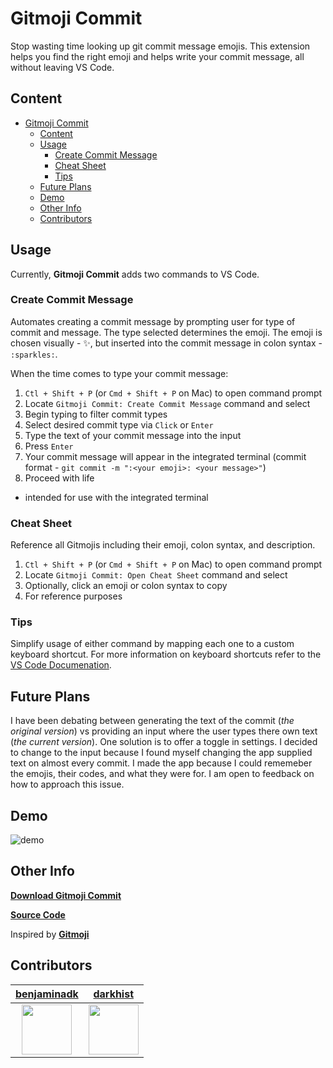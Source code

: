 # Gitmoji Commit

Stop wasting time looking up git commit message emojis. This extension helps you find the right emoji and helps write your commit message, all without leaving VS Code.

## Content

- [Gitmoji Commit](#gitmoji-commit)
  - [Content](#content)
  - [Usage](#usage)
    - [Create Commit Message](#create-commit-message)
    - [Cheat Sheet](#cheat-sheet)
    - [Tips](#tips)
  - [Future Plans](#future-plans)
  - [Demo](#demo)
  - [Other Info](#other-info)
  - [Contributors](#contributors)

## Usage

Currently, **Gitmoji Commit** adds two commands to VS Code.

### Create Commit Message

Automates creating a commit message by prompting user for type of commit and message. The type selected determines the emoji. The emoji is chosen visually - ✨, but inserted into the commit message in colon syntax - `:sparkles:`.

When the time comes to type your commit message:

1. `Ctl + Shift + P` (or `Cmd + Shift + P` on Mac) to open command prompt
2. Locate `Gitmoji Commit: Create Commit Message` command and select
3. Begin typing to filter commit types
4. Select desired commit type via `Click` or `Enter`
5. Type the text of your commit message into the input
6. Press `Enter`
7. Your commit message will appear in the integrated terminal (commit format - `git commit -m ":<your emoji>: <your message>"`)
8. Proceed with life

- intended for use with the integrated terminal

### Cheat Sheet

Reference all Gitmojis including their emoji, colon syntax, and description.

1. `Ctl + Shift + P` (or `Cmd + Shift + P` on Mac) to open command prompt
2. Locate `Gitmoji Commit: Open Cheat Sheet` command and select
3. Optionally, click an emoji or colon syntax to copy
4. For reference purposes

### Tips

Simplify usage of either command by mapping each one to a custom keyboard shortcut. For more information on keyboard shortcuts refer to the [VS Code Documenation](https://code.visualstudio.com/docs/getstarted/keybindings#_keyboard-shortcuts-editor).

## Future Plans

I have been debating between generating the text of the commit (_the original version_) vs providing an input where the user types there own text (_the current version_). One solution is to offer a toggle in settings. I decided to change to the input because I found myself changing the app supplied text on almost every commit. I made the app because I could rememeber the emojis, their codes, and what they were for. I am open to feedback on how to approach this issue.

## Demo

![demo](https://res.cloudinary.com/benjaminadk/image/upload/v1546353734/portfolio/gitmoji-3.gif)

## Other Info

[**Download Gitmoji Commit**](https://marketplace.visualstudio.com/items?itemName=benjaminadk.emojis4git)

[**Source Code**](https://github.com/benjaminadk/emojigit)

Inspired by [**Gitmoji**](https://gitmoji.carloscuesta.me/)

## Contributors

|                                [**benjaminadk**](https://github.com/benjaminadk)                                |                                 [**darkhist**](https://github.com/darkhist)                                  |
| :-------------------------------------------------------------------------------------------------------------: | :----------------------------------------------------------------------------------------------------------: |
| [<img src="https://avatars2.githubusercontent.com/u/28043421?s=80" width="80">](https://github.com/benjaminadk) | [<img src="https://avatars2.githubusercontent.com/u/11217831?s=80" width="80">](https://github.com/darkhist) |
